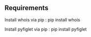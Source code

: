 <h2>Requirements</h2>
<p>Install whois via pip : pip install whois</p>
<p>Install pyfiglet via pip : pip install pyfiglet</p>
